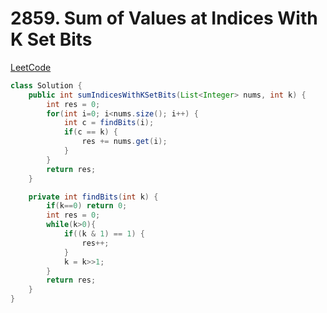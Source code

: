 # 2859. Sum of Values at Indices With K Set Bits
[LeetCode](https://leetcode.com/problems/sum-of-values-at-indices-with-k-set-bits/description/)

```java
class Solution {
    public int sumIndicesWithKSetBits(List<Integer> nums, int k) {
        int res = 0;
        for(int i=0; i<nums.size(); i++) {
            int c = findBits(i);
            if(c == k) {
                res += nums.get(i);
            }
        }
        return res;
    }

    private int findBits(int k) {
        if(k==0) return 0;
        int res = 0;
        while(k>0){
            if((k & 1) == 1) {
                res++;
            }
            k = k>>1;
        }
        return res;
    }
}
```